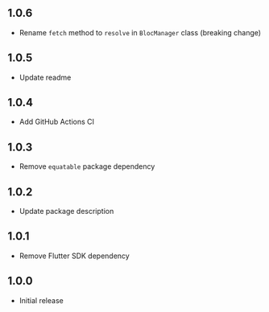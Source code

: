 ## 1.0.6

- Rename `fetch` method to `resolve` in `BlocManager` class (breaking change)

## 1.0.5

- Update readme

## 1.0.4

- Add GitHub Actions CI

## 1.0.3

- Remove `equatable` package dependency

## 1.0.2

- Update package description

## 1.0.1

- Remove Flutter SDK dependency

## 1.0.0

- Initial release
